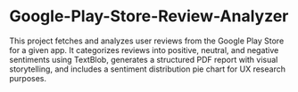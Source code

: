 # Google-Play-Store-Review-Analyzer
This project fetches and analyzes user reviews from the Google Play Store for a given app. It categorizes reviews into positive, neutral, and negative sentiments using TextBlob, generates a structured PDF report with visual storytelling, and includes a sentiment distribution pie chart for UX research purposes.
